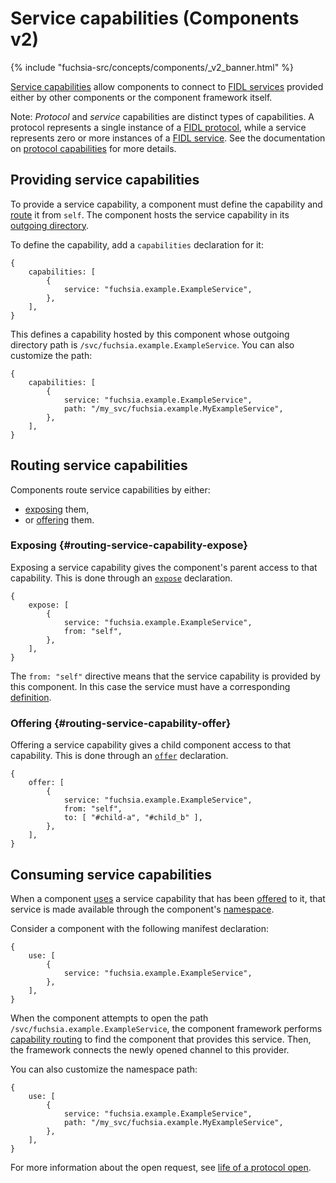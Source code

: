 # Service capabilities (Components v2)

{% include "fuchsia-src/concepts/components/_v2_banner.html" %}

[Service capabilities][glossary-service] allow components to connect to
[FIDL services][fidl-service] provided either by other components or the
component framework itself.

Note: _Protocol_ and _service_ capabilities are distinct types of capabilities.
A protocol represents a single instance of a
[FIDL protocol][glossary-fidl-protocol], while a service represents zero or more
instances of a [FIDL service][glossary-fidl-service]. See the documentation on
[protocol capabilities][protocol-capability] for more details.

## Providing service capabilities

To provide a service capability, a component must define the capability and
[route](#routing-service-capabilities) it from `self`. The component hosts the
service capability in its [outgoing directory][glossary-outgoing].

To define the capability, add a `capabilities` declaration for it:

```json5
{
    capabilities: [
        {
            service: "fuchsia.example.ExampleService",
        },
    ],
}
```

This defines a capability hosted by this component whose outgoing directory path
is `/svc/fuchsia.example.ExampleService`. You can also customize the path:

```json5
{
    capabilities: [
        {
            service: "fuchsia.example.ExampleService",
            path: "/my_svc/fuchsia.example.MyExampleService",
        },
    ],
}
```

## Routing service capabilities

Components route service capabilities by either:

-   [exposing](#routing-service-capability-expose) them,
-   or [offering](#routing-service-capability-offer) them.

### Exposing {#routing-service-capability-expose}

Exposing a service capability gives the component's parent access to that
capability. This is done through an [`expose`][expose] declaration.

```json5
{
    expose: [
        {
            service: "fuchsia.example.ExampleService",
            from: "self",
        },
    ],
}
```

The `from: "self"` directive means that the service capability is provided by
this component. In this case the service must have a corresponding
[definition](#providing-service-capability).

### Offering {#routing-service-capability-offer}

Offering a service capability gives a child component access to that capability.
This is done through an [`offer`][offer] declaration.

```json5
{
    offer: [
        {
            service: "fuchsia.example.ExampleService",
            from: "self",
            to: [ "#child-a", "#child_b" ],
        },
    ],
}
```

## Consuming service capabilities

When a component [uses][use] a service capability that has been [offered][offer]
to it, that service is made available through the component's
[namespace][glossary-namespace].

Consider a component with the following manifest declaration:

```
{
    use: [
        {
            service: "fuchsia.example.ExampleService",
        },
    ],
}
```

When the component attempts to open the path
`/svc/fuchsia.example.ExampleService`, the component framework performs
[capability routing][capability-routing] to find the component that provides
this service. Then, the framework connects the newly opened channel to this
provider.

You can also customize the namespace path:

```json5
{
    use: [
        {
            service: "fuchsia.example.ExampleService",
            path: "/my_svc/fuchsia.example.MyExampleService",
        },
    ],
}
```

For more information about the open request, see
[life of a protocol open][life-of-a-protocol-open].

[capability-routing]: /docs/concepts/components/v2/component_manifests.md#capability-routing
[expose]: /docs/concepts/components/v2/component_manifests.md#expose
[fidl-service]: /docs/concepts/components/v2/services.md
[framework-services]: /docs/concepts/components/v2/component_manifests.md#framework-services
[glossary-fidl]: /docs/glossary.md#fidl
[glossary-fidl-protocol]: /docs/glossary.md#protocol
[glossary-fidl-service]: /docs/glossary.md#service
[glossary-namespace]: /docs/glossary.md#namespace
[glossary-outgoing]: /docs/glossary.md#outgoing-directory
[glossary-protocol]: /docs/glossary.md#protocol-capability
[glossary-service]: /docs/glossary.md#service-capability
[life-of-a-protocol-open]: /docs/concepts/components/v2/life_of_a_protocol_open.md
[offer]: /docs/concepts/components/v2/component_manifests.md#offer
[protocol-capability]: /docs/concepts/components/v2/capabilities/protocol.md
[routing-example]: /examples/components/routing
[use]: /docs/concepts/components/v2/component_manifests.md#use
